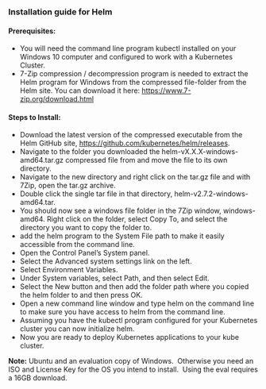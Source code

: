 ### Installation guide for Helm
#### Prerequisites:
- You will need the command line program kubectl installed on your Windows 10 computer and configured to work with a Kubernetes Cluster.
- 7-Zip compression / decompression program is needed to extract the Helm program for Windows from the compressed file-folder from the Helm site.  You can download it here: https://www.7-zip.org/download.html

#### Steps to Install:
- Download the latest version of the compressed executable from the Helm GitHub site, https://github.com/kubernetes/helm/releases.
- Navigate to the folder you downloaded the helm-vX.X.X-windows-amd64.tar.gz compressed file from and move the file to its own directory.
- Navigate to the new directory and right click on the tar.gz file and with 7Zip, open the tar.gz archive.
- Double click the single tar file in that directory, helm-v2.7.2-windows-amd64.tar.
- You should now see a windows file folder in the 7Zip window, windows-amd64. Right click on the folder, select Copy To, and select the directory you want to copy the folder to.
- add the helm program to the System File path to make it easily accessible from the command line.
- Open the Control Panel’s System panel.
- Select the Advanced system settings link on the left.
- Select Environment Variables.
- Under System variables, select Path, and then select Edit.
- Select the New button and then add the folder path where you copied the helm folder to and then press OK.
- Open a new command line window and type helm on the command line to make sure you have access to helm from the command line.
- Assuming you have the kubectl program configured for your Kubernetes cluster you can now initialize helm.
- Now you are ready to deploy Kubernetes applications to your kube cluster.

**Note:** Ubuntu and an evaluation copy of Windows.  Otherwise you need an ISO and License Key for the OS you intend to install.  Using the eval requires a 16GB download.   